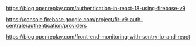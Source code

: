 https://blog.openreplay.com/authentication-in-react-18-using-firebase-v9

https://console.firebase.google.com/project/fir-v9-auth-centrale/authentication/providers

https://blog.openreplay.com/front-end-monitoring-with-sentry-io-and-react